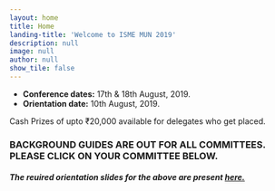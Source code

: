```yaml
---
layout: home
title: Home
landing-title: 'Welcome to ISME MUN 2019'
description: null
image: null
author: null
show_tile: false
---
```


- **Conference dates:** 17th &amp; 18th August, 2019.
- **Orientation date:** 10th August, 2019.

Cash Prizes of upto ₹20,000 available for delegates who get placed.

### BACKGROUND GUIDES ARE OUT FOR ALL COMMITTEES. PLEASE CLICK ON YOUR COMMITTEE BELOW.

##### The reuired orientation slides for the above are present [here.](https://drive.google.com/file/d/0B6Qs-nyOS6j4R25TNHlHS1VwZF93LWppRUtoU3llYzVDXzgw/view?usp=sharing)
